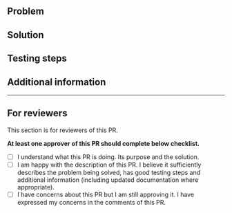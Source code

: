 ## Problem

<!--- What problem are you trying to solve? --->
<!--- Link to the any relevant issues --->
<!--- Describe feature in addition to the link to the issues or feature request --->
<!--- "As a User I would like to [insert a verb here - the objective of the feature]" --->
<!--- Example: "As a User I would like to be able to login" --->

## Solution

<!--- How did you solve the problem? --->

## Testing steps

<!--- Explain step by step how to test/verify your solution --->

## Additional information

<!--- Does this PR change anything that needs more attention? --->
<!--- Does any documentation needs updating? --->
<!--- Do you anticipate any problems related to this PR? --->

----

## For reviewers

This section is for reviewers of this PR.

**At least one approver of this PR should complete below checklist.**

- [ ] I understand what this PR is doing. Its purpose and the solution.
- [ ] I am happy with the description of this PR. I believe it sufficiently describes the problem being solved, has good testing steps and additional information (including updated documentation where appropriate).
- [ ] I have concerns about this PR but I am still approving it. I have expressed my concerns in the comments of this PR.
